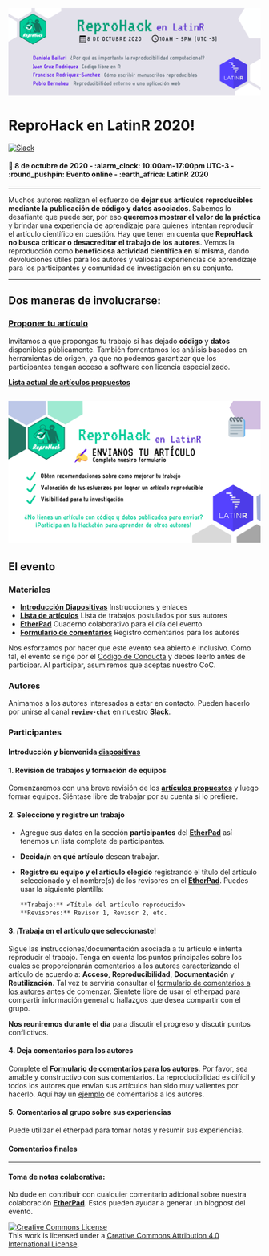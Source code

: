 
<!-- README.md is generated from README.Rmd. Please edit that file -->

![](https://github.com/flor14/latinr-reprohack/blob/master/reprohack_latinr_banner.png)

# **ReproHack en LatinR 2020**\!

[![Slack](https://img.shields.io/badge/slack-join%20us-brightgreen)](https://reprohack-autoinvite.herokuapp.com/)
<br>

#### :date: **8 de octubre de 2020** - :alarm\_clock: **10:00am-17:00pm UTC-3** - :round\_pushpin: **Evento online** - :earth\_africa: **LatinR 2020**

-----

Muchos autores realizan el esfuerzo de **dejar sus artículos reproducibles mediante la publicación de código y datos asociados**. Sabemos lo desafiante que puede ser, por eso **queremos mostrar el valor de la práctica** y brindar una experiencia de aprendizaje para quienes intentan reproducir el artículo científico en cuestión.
Hay que tener en cuenta que **ReproHack no busca criticar o desacreditar el trabajo de los autores**. Vemos la reproducción como **beneficiosa
actividad científica en sí misma**, dando devoluciones útiles para los autores y valiosas experiencias de aprendizaje para los participantes y comunidad de investigación en su conjunto.

-----

## **Dos maneras de involucrarse:**

### **[Proponer tu artículo](https://forms.gle/vMk25vCevMg2QiYQ9)**

Invitamos a que propongas tu trabajo si has dejado **código** y **datos** disponibles públicamente. También fomentamos los análisis basados en
herramientas de origen, ya que no podemos garantizar que los participantes tengan acceso a software con licencia especializado.

[**Lista actual de artículos propuestos**](https://sheffield-university.shinyapps.io/n8cir-reprohacks/)

![](https://github.com/flor14/latinr-reprohack/blob/master/latinr.png)
-----

## **El evento**

### Materiales

  - [**Introducción Diapositivas**](https://annakrystalli.me/n8cir-reprohacks/slides/#1)
    Instrucciones y enlaces
  - [**Lista de artículos**](https://sheffield-university.shinyapps.io/latinr2020-reprohack/)
    Lista de trabajos postulados por sus autores
  - [**EtherPad**](https://etherpad.wikimedia.org/p/reprohack_latinr2020)
    Cuaderno colaborativo para el día del evento
  - [**Formulario de comentarios**](https://forms.gle/b8TvEMxeeUY9gDFz7) 
    Registro comentarios para los autores

Nos esforzamos por hacer que este evento sea abierto e inclusivo. Como tal, el evento se rige por el [Código de Conducta](https://github.com/reprohack/reprohack-hq/blob/master/CODE_OF_CONDUCT.md) y debes leerlo antes de participar. Al participar, asumiremos que aceptas nuestro CoC. 

### **Autores**

Animamos a los autores interesados a estar en contacto. Pueden hacerlo por unirse al canal **`review-chat`** en nuestro [**Slack**](https://reprohack-autoinvite.herokuapp.com/). 

### **Participantes**

#### **Introducción y bienvenida** [diapositivas](https://annakrystalli.me/n8cir-reprohacks/slides/#1)

#### **1. Revisión de trabajos y formación de equipos**

Comenzaremos con una breve revisión de los [**artículos propuestos**](https://sheffield-university.shinyapps.io/latinr2020-reprohack/) y luego formar equipos. Siéntase libre de trabajar por su cuenta si lo prefiere.

#### **2. Seleccione y registre un trabajo**

  - Agregue sus datos en la sección **participantes** del [**EtherPad**](https://etherpad.wikimedia.org/p/reprohack_latinr2020) así tenemos un
    lista completa de participantes.

  - **Decida/n en qué artículo** desean trabajar.

  - **Registre su equipo y el artículo elegido** registrando el título del artículo seleccionado y el nombre(s) de los revisores en el [**EtherPad**](https://etherpad.wikimedia.org/p/reprohack_latinr2020). Puedes usar la siguiente plantilla:
    
        **Trabajo:** <Título del artículo reproducido>
        **Revisores:** Revisor 1, Revisor 2, etc.

#### **3. ¡Trabaja en el artículo que seleccionaste!**

Sigue las instrucciones/documentación asociada a tu artículo e intenta reproducir el trabajo. Tenga en cuenta los puntos principales sobre los cuales se proporcionarán comentarios a los autores caracterizando el artículo de acuerdo a: **Acceso**, **Reproducibilidad**, **Documentación** y **Reutilización**. Tal vez te serviría consultar el [formulario de comentarios a los autores](https://forms.gle/b8TvEMxeeUY9gDFz7) antes de comenzar. Sientete libre de usar el etherpad para compartir información general o hallazgos que desea compartir con el grupo.

**Nos reuniremos durante el día** para discutir el progreso y discutir puntos conflictivos.

#### **4. Deja comentarios para los autores**

Complete el [**Formulario de comentarios para los autores**](https://forms.gle/wvXfjNT7HbkqH2Rj7). Por favor, sea 
amable y constructivo con sus comentarios. La reproducibilidad es difícil y todos los autores que envían sus artículos han sido muy valientes por hacerlo. Aquí hay un [ejemplo](https://github.com/annakrystalli/write-ups/blob/master/assets/OpenCon_ReproHack%20feedback_form.pdf) de comentarios a los autores.

#### **5. Comentarios al grupo sobre sus experiencias**

Puede utilizar el etherpad para tomar notas y resumir sus experiencias.

#### **Comentarios finales**

-----

#### Toma de notas colaborativa:

No dude en contribuir con cualquier comentario adicional sobre nuestra colaboración [**EtherPad**](https://etherpad.wikimedia.org/p/reprohack_latinr2020). Estos pueden ayudar a generar un blogpost del evento.


<a rel="license" href="http://creativecommons.org/licenses/by/4.0/"><img alt="Creative Commons License" style="border-width:0" src="https://i.creativecommons.org/l/by/4.0/88x31.png" /></a><br />This
work is licensed under a
<a rel="license" href="http://creativecommons.org/licenses/by/4.0/">Creative
Commons Attribution 4.0 International License</a>.
